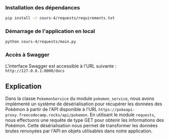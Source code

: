 ### Installation des dépendances
```bash
pip install -r cours-4/requests/requirements.txt
```

### Démarrage de l'application en local
```bash
python cours-4/requests/main.py
```

### Accès à Swagger
L'interface Swagger est accessible à l'URL suivante : `http://127.0.0.1:8000/docs`

## Explication

Dans la classe `PokemonService` du module `pokemon_service`, nous avons implémenté un système de désérialisation pour récupérer les données des Pokémon à partir de l'API disponible à l'URL `https://pokeapi-proxy.freecodecamp.rocks/api/pokemon`. En utilisant le module `requests`, nous effectuons une requête de type GET pour obtenir les informations des Pokémon. Cette désérialisation nous permet de transformer les données brutes renvoyées par l'API en objets utilisables dans notre application.